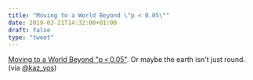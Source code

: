 ```yaml
---
title: "Moving to a World Beyond \"p < 0.05\""
date: 2019-03-21T14:32:00+01:00
draft: false
type: "tweet"
---
```


[Moving to a World Beyond "p < 0.05"](https://www.tandfonline.com/doi/full/10.1080/00031305.2019.1583913). Or maybe the earth isn't just round. (via [@kaz\_yos](https://twitter.com/kaz%5Fyos/status/1108667061448962048))
